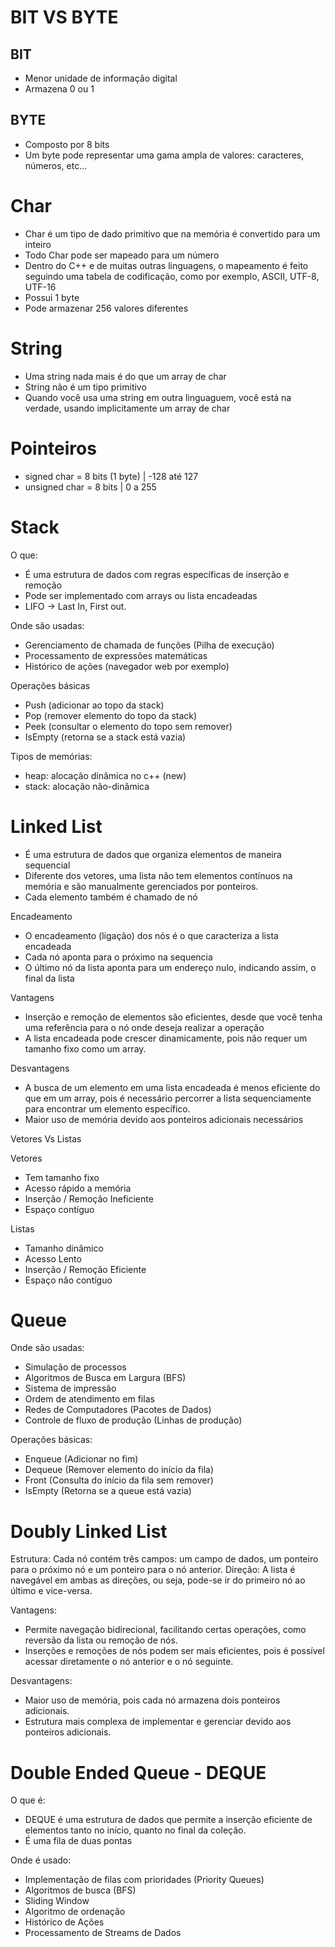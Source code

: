 # BIT VS BYTE
 
 ## BIT 

 - Menor unidade de informação digital
 - Armazena 0 ou 1

 ## BYTE 

- Composto por 8 bits
- Um byte pode representar uma gama ampla de valores: caracteres, números, etc...

# Char

- Char é um tipo de dado primitivo que na memória é convertido para um inteiro
- Todo Char pode ser mapeado para um número
- Dentro do C++ e de muitas outras linguagens, o mapeamento é feito seguindo uma tabela de codificação, como por exemplo, ASCII, UTF-8, UTF-16
- Possui 1 byte
- Pode armazenar 256 valores diferentes

# String

- Uma string nada mais é do que um array de char
- String não é um tipo primitivo
- Quando você usa uma string em outra linguaguem, você está na verdade, usando implicitamente um array de char

# Pointeiros

- signed char = 8 bits (1 byte) | -128 até 127
- unsigned char = 8 bits | 0 a 255

# Stack

O que:

- É uma estrutura de dados com regras específicas de inserção e remoção
- Pode ser implementado com arrays ou lista encadeadas
- LIFO -> Last In, First out.

Onde são usadas:

- Gerenciamento de chamada de funções (Pilha de execução)
- Processamento de expressões matemáticas
- Histórico de ações (navegador web por exemplo)

Operações básicas

- Push (adicionar ao topo da stack)
- Pop (remover elemento do topo da stack)
- Peek (consultar o elemento do topo sem remover)
- IsEmpty (retorna se a stack está vazia)

Tipos de memórias:

- heap: alocação dinâmica no c++ (new)
- stack: alocação não-dinâmica

# Linked List

- É uma estrutura de dados que organiza elementos de maneira sequencial
- Diferente dos vetores, uma lista não tem elementos contínuos na memória e são manualmente gerenciados por ponteiros.
- Cada elemento também é chamado de nó

Encadeamento

- O encadeamento (ligação) dos nós é o que caracteriza a lista encadeada
- Cada nó aponta para o próximo na sequencia
- O último nó da lista aponta para um endereço nulo, indicando assim, o final da lista

Vantagens 

- Inserção e remoção de elementos são eficientes, desde que você tenha uma referência para o nó onde deseja realizar a operação
- A lista encadeada pode crescer dinamicamente, pois não requer um tamanho fixo como um array.

Desvantagens 

- A busca de um elemento em uma lista encadeada é menos eficiente do que em um array, pois é necessário percorrer a lista sequenciamente para encontrar um elemento específico.
- Maior uso de memória devido aos ponteiros adicionais necessários


Vetores Vs Listas

Vetores 

- Tem tamanho fixo
- Acesso rápido a memória
- Inserção / Remoção Ineficiente
- Espaço contíguo

Listas

- Tamanho dinâmico 
- Acesso Lento
- Inserção / Remoção Eficiente
- Espaço não contíguo

# Queue

Onde são usadas:

- Simulação de processos
- Algoritmos de Busca em Largura (BFS)
- Sistema de impressão
- Ordem de atendimento em filas
- Redes de Computadores (Pacotes de Dados)
- Controle de fluxo de produção (Linhas de produção)

Operações básicas:

- Enqueue (Adicionar no fim)
- Dequeue (Remover elemento do início da fila)
- Front (Consulta do início da fila sem remover)
- IsEmpty (Retorna se a queue está vazia)

# Doubly Linked List

Estrutura: Cada nó contém três campos: um campo de dados, um ponteiro para o próximo nó e um ponteiro para o nó anterior.
Direção: A lista é navegável em ambas as direções, ou seja, pode-se ir do primeiro nó ao último e vice-versa.

Vantagens:
- Permite navegação bidirecional, facilitando certas operações, como reversão da lista ou remoção de nós.
- Inserções e remoções de nós podem ser mais eficientes, pois é possível acessar diretamente o nó anterior e o nó seguinte.

Desvantagens:

- Maior uso de memória, pois cada nó armazena dois ponteiros adicionais.
- Estrutura mais complexa de implementar e gerenciar devido aos ponteiros adicionais.

# Double Ended Queue - DEQUE

O que é:

- DEQUE é uma estrutura de dados que permite a inserção eficiente de elementos tanto no início, quanto no final da coleção.
- É uma fila de duas pontas

Onde é usado:

- Implementação de filas com prioridades (Priority Queues)
- Algoritmos de busca (BFS)
- Sliding Window
- Algoritmo de ordenação
- Histórico de Ações
- Processamento de Streams de Dados